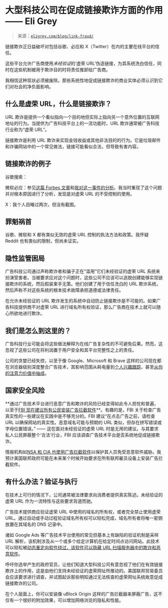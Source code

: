 <!--yml

类别：未分类

日期：2024-05-27 14:47:40

-->

# 大型科技公司在促成链接欺诈方面的作用 —— Eli Grey

> 来源：[`eligrey.com/blog/link-fraud/`](https://eligrey.com/blog/link-fraud/)

链接欺诈正日益破坏对包括谷歌、必应和 X（Twitter）在内的主要在线平台的信任。

这些平台允许广告商使用*未经验证*的‘虚荣 URL’伪造链接，为其系统洗白信任，同时在这些机制被用于欺诈目的时将责任推卸给广告商。

我相信这种现状必须被废除。那些系统性地促成链接欺诈的商业实体必须认识到它们对社会的净负面影响。

## 什么是虚荣 URL，什么是链接欺诈？

URL 欺诈是提供一个看似指向一个目的地但实际上指向另一个意外位置的互联网地址的行为。当提供为广告科技平台上的一流功能时，URL 欺诈通常被广告科技行业称为“虚荣 URL”。

链接欺诈是利用 URL 欺诈来实现金钱收益或其他非法目的的行为。它是垃圾邮件和诈骗网站中的一个常见做法，链接可能看似合法，但导致有害内容。

## 链接欺诈的例子

谷歌搜索：

微软必应：参见[这篇 Forbes 文章](https://www.forbes.com/sites/jasonevangelho/2018/10/27/stop-using-microsoft-edge-to-download-chrome-unless-you-want-malware/?sh=6fd791f513ea)和[我对这一事件的分析](https://twitter.com/sephr/status/1055751684146655232)。我当时重现了这个问题并对根本原因进行了分析，发现是对虚荣 URL 的不受控制的使用。

X：我个人目睹过两次，但没有截图。

## 罪魁祸首

谷歌、微软和 X 都有类似无效的虚荣 URL 控制的执法方法和政策。我怀疑 Reddit 也有类似的限制，但尚未证实。

## 隐性监管困局

广告科技公司通过声称欺诈者和骗子正在“滥用”它们未经验证的虚荣 URL 系统来扮演受害者。当被要求应对这个问题时，这些公司不应该可以逃脱创建能够实现链接欺诈的系统，然后假装束手无策。他们创建了用于信任洗白的 URL 欺诈系统，然后声称不对这些系统的根本技术故障承担道德或法律责任。

在允许未经验证的 URL 欺诈发生的系统中自动防止链接欺诈是不可能的。如果广告科技提供商不对虚荣 URL 进行域名所有权验证，那么广告商在技术上就可以随心所欲地进行欺诈。

## 我们是怎么到这里的？

广告科技行业可能会将这些做法解释为在线广告复杂性的不可避免后果。然而，这忽视了这些公司在将利润置于用户安全和其平台完整性之上的责任。

公司的贪婪已经失控，以至于像 Google、Microsoft 和 Brave 这样的公司现在都在浏览器级别深度整合广告技术，其影响范围从耗电量到[个人兴趣跟踪](https://developers.google.com/privacy-sandbox/relevance/protected-audience)，甚至[从你的注意力价值中抽成](https://brave.com/brave-rewards/#terms:~:text=70%25%20of%20the%20revenue%20Brave%20earns%20through%20these%20unobtrusive%2C%20privacy%2Dpreserving%20ads%20is%20shared%20directly%20back%20with%20users%20as%20Brave%20Rewards.)。

## 国家安全风险

**通过广告技术平台进行恶意广告和欺诈的风险已经变得如此令人担忧和普遍，以至于[FBI 现在建议所有公民安装广告拦截软件](https://www.ic3.gov/Media/Y2022/PSA221221#:~:text=Use%20an%20ad%20blocking%20extension%20when%20performing%20internet%20searches.)**。有趣的是，FBI 关于检查广告真实性的一些建议在实践中是不够充分的。FBI 建议“在点击广告之前，请检查 URL 以确保网站的真实性。恶意域名可能与预期的 URL 类似，但存在拼写错误或字母位置错误。” —— 这在面对未经验证的虚荣 URL 时是无用的建议。与其要求私人公民屏蔽整个‘合法’行业，FBI 应该调查广告技术平台是否系统地促成链接欺诈。

情报机构如[NSA 和 CIA 也使用广告拦截软件](https://www.vice.com/en/article/93ypke/the-nsa-and-cia-use-ad-blockers-because-online-advertising-is-so-dangerous)以保护其人员免受恶意软件威胁。我预计美国联邦政府可能在未来某个时候开始要求在所有联邦雇员设备上安装广告拦截软件。

## 有什么办法？验证与执行

在技术上可行的情况下，公司通常被法律要求向消费者提供真实陈述。未经验证的虚荣 URL 作为一流特性与这些要求背道而驰。

广告技术提供商应验证虚荣 URL 中使用的域名的所有权，或者完全禁止使用虚荣 URL。通过自动或手动过程验证域名所有权可以轻松完成，域名所有者将唯一密钥放置在其域名的 DNS 记录中。

诸如 Google Ads 等广告技术平台使用的常见但基本上有缺陷的验证机制是采样 URL 解析，该机制涉及从一个或多个给定计算机在给定时间点访问网站。此技术可以轻松被[动态重定向软件绕过，该软件可以隐藏 URL 扫描服务器中的欺诈和恶意软件](https://eligrey.com/blog/zerodrop/)。

呼吁你选举产生的政府官员，让他们知道大型科技公司有意忽视了他们在有效链接欺诈上的作用，这是由他们支持未经验证的虚荣网址所推动的。美国联邦贸易委员会应该要求进行调查，并试图起诉那些明知通过无法核查的虚荣网址系统故意促成链接欺诈的公司。

在个人层面上，你可以安装像 uBlock Origin 这样的广告拦截器来屏蔽广告，这不仅有一个很好的附加效果，可以增加网络浏览的隐私和性能。
